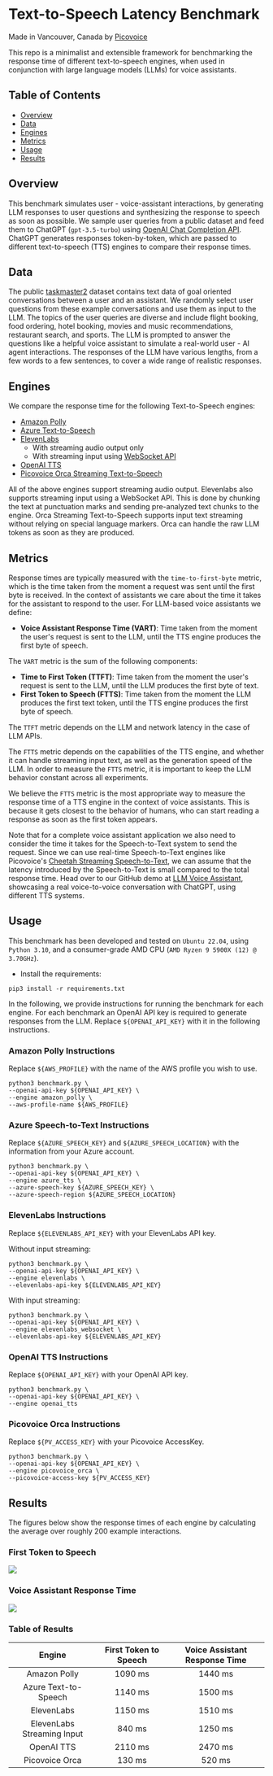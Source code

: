 # Text-to-Speech Latency Benchmark

Made in Vancouver, Canada by [Picovoice](https://picovoice.ai)

This repo is a minimalist and extensible framework for benchmarking the response time of different text-to-speech
engines, when used in conjunction with large language models (LLMs) for voice assistants.

## Table of Contents

- [Overview](#overview)
- [Data](#data)
- [Engines](#engines)
- [Metrics](#metrics)
- [Usage](#usage)
- [Results](#results)

## Overview

This benchmark simulates user - voice-assistant interactions, by generating LLM responses to user questions
and synthesizing the response to speech as soon as possible.
We sample user queries from a public dataset and feed them to ChatGPT (`gpt-3.5-turbo`)
using [OpenAI Chat Completion API](https://platform.openai.com/docs/guides/text-generation/chat-completions-api).
ChatGPT generates responses token-by-token, which are passed to different text-to-speech (TTS) engines
to compare their response times.

## Data

The public [taskmaster2](https://huggingface.co/datasets/taskmaster2) dataset contains text data of goal oriented
conversations between a user and an assistant.
We randomly select user questions from these example conversations and use them as input to the LLM.
The topics of the user queries are diverse and include flight booking, food ordering, hotel booking, movies and music
recommendations, restaurant search, and sports.
The LLM is prompted to answer the questions like a helpful voice assistant to simulate a real-world user - AI
agent interactions. The responses of the LLM have various lengths, from a few words to a few sentences, to cover a wide
range of realistic responses.

## Engines

We compare the response time for the following Text-to-Speech engines:

- [Amazon Polly](https://aws.amazon.com/polly/)
- [Azure Text-to-Speech](https://azure.microsoft.com/en-us/services/cognitive-services/text-to-speech/)
- [ElevenLabs](https://elevenlabs.io/)
    - With streaming audio output only
    - With streaming input using [WebSocket API](https://elevenlabs.io/docs/api-reference/websockets)
- [OpenAI TTS](https://platform.openai.com/docs/guides/text-to-speech)
- [Picovoice Orca Streaming Text-to-Speech](https://picovoice.ai/platform/orca/)

All of the above engines support streaming audio output.
Elevenlabs also supports streaming input using a WebSocket API.
This is done by chunking the text at punctuation marks and sending pre-analyzed text chunks to the engine.
Orca Streaming Text-to-Speech supports input text streaming without relying on special language markers.
Orca can handle the raw LLM tokens as soon as they are produced.

## Metrics

Response times are typically measured with the `time-to-first-byte` metric, which is the time taken from the moment a
request was sent until the first byte is received.
In the context of assistants we care about the time it takes for the assistant to respond to the user.
For LLM-based voice assistants we define:

- **Voice Assistant Response Time (VART)**: Time taken from the moment the user's request is sent to the LLM, until the
  TTS engine produces the first byte of speech.

The `VART` metric is the sum of the following components:

- **Time to First Token (TTFT)**: Time taken from the moment the user's request is sent to the LLM, until the LLM
  produces the first byte of text.
- **First Token to Speech (FTTS)**: Time taken from the moment the LLM produces the first text token,
  until the TTS engine produces the first byte of speech.

The `TTFT` metric depends on the LLM and network latency in the case of LLM APIs.

The `FTTS` metric depends on the capabilities of the TTS engine, and whether it can handle streaming input text,
as well as the generation speed of the LLM.
In order to measure the `FTTS` metric, it is important to keep the LLM behavior constant across all experiments.

We believe the `FTTS` metric is the most appropriate way to measure the response time of a TTS engine in the context of
voice assistants. This is because it gets closest to the behavior of humans, who can start reading a response as
soon as the first token appears.

Note that for a complete voice assistant application we also need to consider the time it takes for the Speech-to-Text
system to send the request. Since we can use real-time Speech-to-Text engines like
Picovoice's [Cheetah Streaming Speech-to-Text](https://picovoice.ai/platform/cheetah/),
we can assume that the latency introduced by the Speech-to-Text is small compared to the total response time.
Head over to our GitHub demo
at [LLM Voice Assistant](https://github.com/Picovoice/orca/tree/main/demo/llm_voice_assistant),
showcasing a real voice-to-voice conversation with ChatGPT, using different TTS systems.

## Usage

This benchmark has been developed and tested on `Ubuntu 22.04`, using `Python 3.10`, and a consumer-grade AMD CPU
(`AMD Ryzen 9 5900X (12) @ 3.70GHz`).

- Install the requirements:

```console
pip3 install -r requirements.txt
```

In the following, we provide instructions for running the benchmark for each engine.
For each benchmark an OpenAI API key is required to generate responses from the LLM. Replace `${OPENAI_API_KEY}` with
it in the following instructions.

### Amazon Polly Instructions

Replace `${AWS_PROFILE}` with the name of the AWS profile you wish to use.

```console
python3 benchmark.py \
--openai-api-key ${OPENAI_API_KEY} \
--engine amazon_polly \
--aws-profile-name ${AWS_PROFILE}
```

### Azure Speech-to-Text Instructions

Replace `${AZURE_SPEECH_KEY}` and `${AZURE_SPEECH_LOCATION}` with the information from your Azure account.

```console
python3 benchmark.py \
--openai-api-key ${OPENAI_API_KEY} \
--engine azure_tts \
--azure-speech-key ${AZURE_SPEECH_KEY} \
--azure-speech-region ${AZURE_SPEECH_LOCATION}
```

### ElevenLabs Instructions

Replace `${ELEVENLABS_API_KEY}` with your ElevenLabs API key.

Without input streaming:

```console
python3 benchmark.py \
--openai-api-key ${OPENAI_API_KEY} \
--engine elevenlabs \
--elevenlabs-api-key ${ELEVENLABS_API_KEY}
```

With input streaming:

```console
python3 benchmark.py \
--openai-api-key ${OPENAI_API_KEY} \
--engine elevenlabs_websocket \
--elevenlabs-api-key ${ELEVENLABS_API_KEY}
```

### OpenAI TTS Instructions

Replace `${OPENAI_API_KEY}` with your OpenAI API key.

```console
python3 benchmark.py \
--openai-api-key ${OPENAI_API_KEY} \
--engine openai_tts
```

### Picovoice Orca Instructions

Replace `${PV_ACCESS_KEY}` with your Picovoice AccessKey.

```console
python3 benchmark.py \
--openai-api-key ${OPENAI_API_KEY} \
--engine picovoice_orca \
--picovoice-access-key ${PV_ACCESS_KEY}
```

## Results

The figures below show the response times of each engine by calculating the average over roughly 200 example
interactions.

### First Token to Speech

![](results/plots/first_token_to_speech.png)

### Voice Assistant Response Time

![](results/plots/voice_assistant_response_time.png)

### Table of Results

|           Engine           | First Token to Speech | Voice Assistant Response Time |
|:--------------------------:|:---------------------:|:-----------------------------:|
|        Amazon Polly        |        1090 ms        |            1440 ms            |
|    Azure Text-to-Speech    |        1140 ms        |            1500 ms            |
|         ElevenLabs         |        1150 ms        |            1510 ms            |
| ElevenLabs Streaming Input |        840 ms         |            1250 ms            |
|         OpenAI TTS         |        2110 ms        |            2470 ms            |
|       Picovoice Orca       |        130 ms         |            520 ms             |
